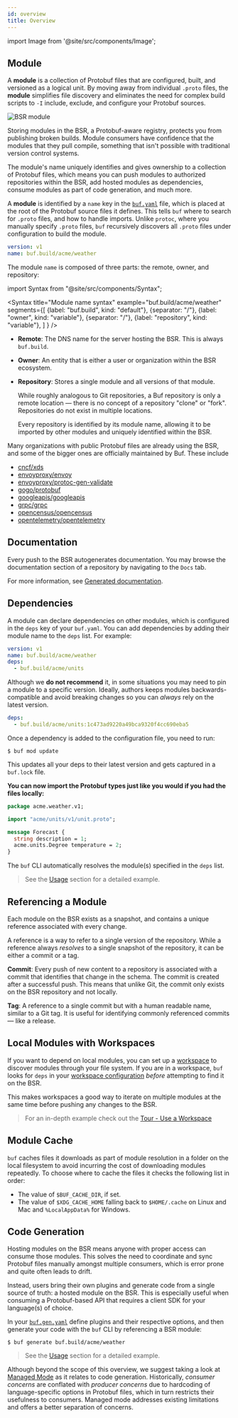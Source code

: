 ```yaml
---
id: overview
title: Overview
---
```


import Image from '@site/src/components/Image';

## Module

A **module** is a collection of Protobuf files that are configured, built, and versioned as a logical unit. By moving away from individual `.proto` files, the **module** simplifies file discovery and eliminates the need for complex build scripts to `-I` include, exclude, and configure your Protobuf sources.

<Image alt="BSR module" src="/img/bsr/module_2_with_yaml.png" caption="How modules map to Buf YAML configs" />

Storing modules in the BSR, a Protobuf-aware registry, protects you from publishing broken builds. Module consumers have confidence that the modules that they pull compile, something that isn't possible with traditional version control systems.

The module's name uniquely identifies and gives ownership to a collection of Protobuf files, which means you can push modules to authorized repositories within the BSR, add hosted modules as dependencies, consume modules as part of code generation, and much more.

A **module** is identified by a `name` key in the [`buf.yaml`](../configuration/v1/buf-yaml.md) file, which is placed at the root of the Protobuf source files it defines. This tells `buf` where to search for `.proto` files, and how to handle imports. Unlike `protoc`, where you manually specify `.proto` files, `buf` recursively discovers all `.proto` files under configuration to build the module.

```yaml title=buf.yaml {2}
version: v1
name: buf.build/acme/weather
```

The module `name` is composed of three parts: the remote, owner, and repository:

import Syntax from "@site/src/components/Syntax";

<Syntax
  title="Module name syntax"
  example="buf.build/acme/weather"
  segments={[
    {label: "buf.build", kind: "default"},
    {separator: "/"},
    {label: "owner", kind: "variable"},
    {separator: "/"},
    {label: "repository", kind: "variable"},
  ]
} />

- **Remote**: The DNS name for the server hosting the BSR. This is always `buf.build`.
- **Owner**: An entity that is either a user or organization within the BSR ecosystem.
- **Repository**: Stores a single module and all versions of that module.

    While roughly analogous to Git repositories, a Buf repository is only a remote location — there is no concept of a repository "clone" or "fork". Repositories do not exist in multiple locations.

    Every repository is identified by its module name, allowing it to be imported by other modules and uniquely identified within the BSR.

Many organizations with public Protobuf files are already using the BSR, and some of the bigger ones are officially maintained by Buf. These include

* [cncf/xds](https://buf.build/cncf/xds)
* [envoyproxy/envoy](https://buf.build/envoyproxy/envoy)
* [envoyproxy/protoc-gen-validate](https://buf.build/envoyproxy/protoc-gen-validate)
* [gogo/protobuf](https://buf.build/gogo/protobuf)
* [googleapis/googleapis](https://buf.build/googleapis/googleapis)
* [grpc/grpc](https://buf.build/grpc/grpc)
* [opencensus/opencensus](https://buf.build/opencensus/opencensus)
* [opentelemetry/opentelemetry](https://buf.build/opentelemetry/opentelemetry)

## Documentation

Every push to the BSR autogenerates documentation. You may browse the documentation section of a repository by navigating to the `Docs` tab.

For more information, see [Generated documentation](documentation).

## Dependencies

A module can declare dependencies on other modules, which is configured in the `deps` key of your `buf.yaml`. You can add dependencies by adding their module name to the `deps` list. For example:

```yaml title="buf.yaml"
version: v1
name: buf.build/acme/weather
deps:
  - buf.build/acme/units
```

Although we **do not recommend** it, in some situations you may need to pin a module to a specific version. Ideally, authors keeps modules backwards-compatible and avoid breaking changes so you can *always* rely on the latest version.

```yaml
deps:
  - buf.build/acme/units:1c473ad9220a49bca9320f4cc690eba5
```

Once a dependency is added to the configuration file, you need to run:

```terminal
$ buf mod update
```

This updates all your deps to their latest version and gets captured in a `buf.lock` file.

**You can now import the Protobuf types just like you would if you had the files locally:**

```protobuf title="acme/weather/v1/weather.proto" {3,7}
package acme.weather.v1;

import "acme/units/v1/unit.proto";

message Forecast {
  string description = 1;
  acme.units.Degree temperature = 2;
}
```

The `buf` CLI automatically resolves the module(s) specified in the `deps` list.

> See the [Usage](../bsr/usage.md#add-a-dependency) section for a detailed example.

## Referencing a Module

Each module on the BSR exists as a snapshot, and contains a unique reference associated with every change.

A reference is a way to refer to a single version of the repository. While a reference always _resolves_ to a single snapshot of the repository, it can be either a commit or a tag.

**Commit**: Every push of new content to a repository is associated with a commit that identifies that change in the schema. The commit is created after a successful push. This means that unlike Git, the commit only exists on the BSR repository and not locally.

**Tag**: A reference to a single commit but with a human readable name, similar to a Git tag. It is useful for identifying commonly referenced commits — like a release.

## Local Modules with Workspaces

If you want to depend on local modules, you can set up a [workspace](../reference/workspaces.md) to discover modules through your file system. If you are in a workspace, `buf` looks for `deps` in your [workspace configuration](../reference/workspaces.md#configuration) _before_ attempting to find it on the BSR.

This makes workspaces a good way to iterate on multiple modules at the same time before pushing any changes to the BSR.

> For an in-depth example check out the [Tour - Use a Workspace](../tour/use-a-workspace.md)

## Module Cache

`buf` caches files it downloads as part of module resolution in a folder on
the local filesystem to avoid incurring the cost of downloading modules repeatedly.
To choose where to cache the files it checks the following list in order:

  * The value of `$BUF_CACHE_DIR`, if set.
  * The value of `$XDG_CACHE_HOME` falling back to `$HOME/.cache` on Linux and Mac and `%LocalAppData%` for Windows.

## Code Generation

Hosting modules on the BSR means anyone with proper access can consume those modules. This solves the need to coordinate and sync Protobuf files manually amongst multiple consumers, which is error prone and quite often leads to drift.

Instead, users bring their own plugins and generate code from a single source of truth: a hosted module on the BSR. This is especially useful when consuming a Protobuf-based API that requires a client SDK for your language(s) of choice.

In your [`buf.gen.yaml`](../configuration/v1/buf-gen-yaml.md) define plugins and their respective options, and then generate your code with the `buf` CLI by referencing a BSR module:

```terminal
$ buf generate buf.build/acme/weather
```

> See the [Usage](../bsr/usage.md#code-generation) section for a detailed example.

Although beyond the scope of this overview, we suggest taking a look at [Managed Mode](../generate/managed-mode.md) as it relates to code generation. Historically, *consumer concerns* are conflated with *producer concerns* due to hardcoding of language-specific options in Protobuf files, which in turn restricts their usefulness to consumers. Managed mode addresses existing limitations and offers a better separation of concerns.
